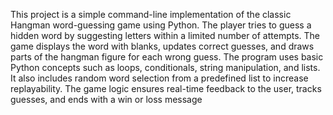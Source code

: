 This project is a simple command-line implementation of the classic Hangman word-guessing game using Python. 
The player tries to guess a hidden word by suggesting letters within a limited number of attempts. 
The game displays the word with blanks, updates correct guesses, and draws parts of the hangman figure for each wrong guess. 
The program uses basic Python concepts such as loops, conditionals, string manipulation, and lists. 
It also includes random word selection from a predefined list to increase replayability. 
The game logic ensures real-time feedback to the user, tracks guesses, and ends with a win or loss message
